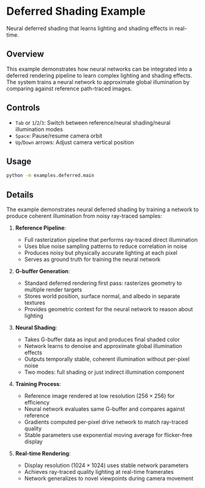# Deferred Shading Example

Neural deferred shading that learns lighting and shading effects in real-time.

## Overview

This example demonstrates how neural networks can be integrated into a deferred rendering pipeline to learn complex lighting and shading effects. The system trains a neural network to approximate global illumination by comparing against reference path-traced images.

## Controls

- `Tab` or `1`/`2`/`3`: Switch between reference/neural shading/neural illumination modes
- `Space`: Pause/resume camera orbit
- `Up`/`Down` arrows: Adjust camera vertical position

## Usage

```bash
python -m examples.deferred.main
```

## Details

The example demonstrates neural deferred shading by training a network to produce coherent illumination from noisy ray-traced samples:

1. **Reference Pipeline**:
   - Full rasterization pipeline that performs ray-traced direct illumination
   - Uses blue noise sampling patterns to reduce correlation in noise
   - Produces noisy but physically accurate lighting at each pixel
   - Serves as ground truth for training the neural network

2. **G-buffer Generation**:
   - Standard deferred rendering first pass: rasterizes geometry to multiple render targets
   - Stores world position, surface normal, and albedo in separate textures
   - Provides geometric context for the neural network to reason about lighting

3. **Neural Shading**:
   - Takes G-buffer data as input and produces final shaded color
   - Network learns to denoise and approximate global illumination effects
   - Outputs temporally stable, coherent illumination without per-pixel noise
   - Two modes: full shading or just indirect illumination component

4. **Training Process**:
   - Reference image rendered at low resolution $(256 \times 256)$ for efficiency
   - Neural network evaluates same G-buffer and compares against reference
   - Gradients computed per-pixel drive network to match ray-traced quality
   - Stable parameters use exponential moving average for flicker-free display

5. **Real-time Rendering**:
   - Display resolution $(1024 \times 1024)$ uses stable network parameters
   - Achieves ray-traced quality lighting at real-time framerates
   - Network generalizes to novel viewpoints during camera movement

